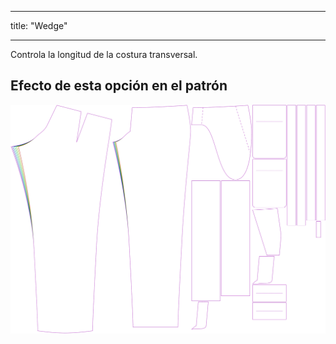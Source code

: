 - - -
title: "Wedge"
- - -

Controla la longitud de la costura transversal.

## Efecto de esta opción en el patrón

![Esta imagen muestra el efecto de esta opción superponiendo varias variantes que tienen un valor diferente para esta opción](theo_wedge_sample.svg "Efecto de esta opción en el patrón")
